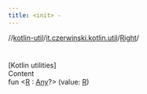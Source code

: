 ```yaml
---
title: <init> -
---
```

//[kotlin-util](../../index.md)/[it.czerwinski.kotlin.util](../index.md)/[Right](index.md)/[<init>](-init-.md)



# <init>  
[Kotlin utilities]  
Content  
fun <[R](index.md) : [Any](https://kotlinlang.org/api/latest/jvm/stdlib/kotlin/-any/index.html)?> [<init>](-init-.md)(value: [R](index.md))  



